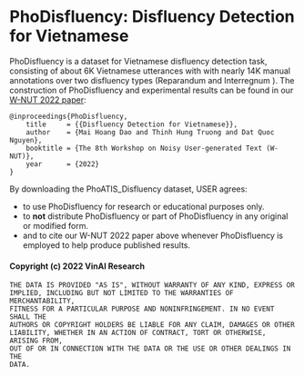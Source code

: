 # PhoDisfluency: Disfluency Detection for Vietnamese

PhoDisfluency is a dataset for Vietnamese disfluency detection task, consisting of about 6K Vietnamese utterances with with nearly 14K manual annotations over two disfluency types (Reparandum and Interregnum ). The construction of PhoDisfluency and experimental results can be found in our [W-NUT 2022 paper](to-be-updated):

	@inproceedings{PhoDisfluency,
	    title     = {{Disfluency Detection for Vietnamese}},
	    author    = {Mai Hoang Dao and Thinh Hung Truong and Dat Quoc Nguyen},
	    booktitle = {The 8th Workshop on Noisy User-generated Text (W-NUT)},
        year      = {2022}
	}  

By downloading the PhoATIS_Disfluency dataset, USER agrees:

- to use PhoDisfluency for research or educational purposes only.
- to **not** distribute PhoDisfluency or part of PhoDisfluency in any original or modified form.
- and to cite our W-NUT 2022 paper above whenever PhoDisfluency is employed to help produce published results.



#### Copyright (c) 2022 VinAI Research

	THE DATA IS PROVIDED "AS IS", WITHOUT WARRANTY OF ANY KIND, EXPRESS OR
	IMPLIED, INCLUDING BUT NOT LIMITED TO THE WARRANTIES OF MERCHANTABILITY,
	FITNESS FOR A PARTICULAR PURPOSE AND NONINFRINGEMENT. IN NO EVENT SHALL THE
	AUTHORS OR COPYRIGHT HOLDERS BE LIABLE FOR ANY CLAIM, DAMAGES OR OTHER
	LIABILITY, WHETHER IN AN ACTION OF CONTRACT, TORT OR OTHERWISE, ARISING FROM,
	OUT OF OR IN CONNECTION WITH THE DATA OR THE USE OR OTHER DEALINGS IN THE
	DATA.


